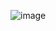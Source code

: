 ![image](https://user-images.githubusercontent.com/66035321/138336288-2fb96d37-595b-4314-a396-59750eb6bd4f.png)
